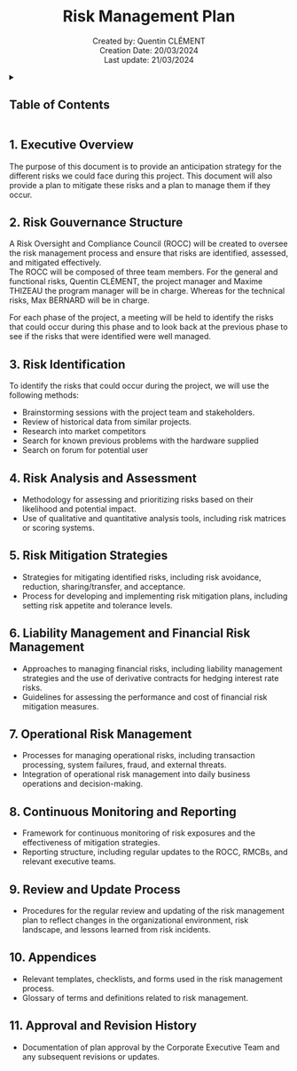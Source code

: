 <h1 align="center"> Risk Management Plan </h1>

<p align="center">
Created by: Quentin CLÉMENT <br> Creation Date: 20/03/2024 <br> Last update: 21/03/2024
</p>

<details>
<summary>

## Table of Contents

</summary>

- [Table of Contents](#table-of-contents)
- [1. Executive Overview](#1-executive-overview)
- [2. Risk Gouvernance Structure](#2-risk-gouvernance-structure)
- [3. Risk Identification](#3-risk-identification)
- [4. Risk Analysis and Assessment](#4-risk-analysis-and-assessment)
- [5. Risk Mitigation Strategies](#5-risk-mitigation-strategies)
- [6. Liability Management and Financial Risk Management](#6-liability-management-and-financial-risk-management)
- [7. Operational Risk Management](#7-operational-risk-management)
- [8. Continuous Monitoring and Reporting](#8-continuous-monitoring-and-reporting)
- [9. Review and Update Process](#9-review-and-update-process)
- [10. Appendices](#10-appendices)
- [11. Approval and Revision History](#11-approval-and-revision-history)

</details>

## 1. Executive Overview

The purpose of this document is to provide an anticipation strategy for the different risks we could face during this project. This document will also provide a plan to mitigate these risks and a plan to manage them if they occur.

## 2. Risk Gouvernance Structure

A Risk Oversight and Compliance Council (ROCC) will be created to oversee the risk management process and ensure that risks are identified, assessed, and mitigated effectively. \
The ROCC will be composed of three team members. For the general and functional risks, Quentin CLÉMENT, the project manager and Maxime THIZEAU the program manager will be in charge. Whereas for the technical risks, Max BERNARD will be in charge.

For each phase of the project, a meeting will be held to identify the risks that could occur during this phase and to look back at the previous phase to see if the risks that were identified were well managed.

## 3. Risk Identification

To identify the risks that could occur during the project, we will use the following methods:
- Brainstorming sessions with the project team and stakeholders.
- Review of historical data from similar projects.
- Research into market competitors
- Search for known previous problems with the hardware supplied
- Search on forum for potential user 

## 4. Risk Analysis and Assessment
- Methodology for assessing and prioritizing risks based on their likelihood and potential impact.
- Use of qualitative and quantitative analysis tools, including risk matrices or scoring systems.
## 5. Risk Mitigation Strategies
- Strategies for mitigating identified risks, including risk avoidance, reduction, sharing/transfer, and acceptance.
- Process for developing and implementing risk mitigation plans, including setting risk appetite and tolerance levels.
## 6. Liability Management and Financial Risk Management
- Approaches to managing financial risks, including liability management strategies and the use of derivative contracts for hedging interest rate risks.
- Guidelines for assessing the performance and cost of financial risk mitigation measures.
## 7. Operational Risk Management
- Processes for managing operational risks, including transaction processing, system failures, fraud, and external threats.
- Integration of operational risk management into daily business operations and decision-making.
## 8. Continuous Monitoring and Reporting
- Framework for continuous monitoring of risk exposures and the effectiveness of mitigation strategies.
- Reporting structure, including regular updates to the ROCC, RMCBs, and relevant executive teams.
## 9. Review and Update Process
- Procedures for the regular review and updating of the risk management plan to reflect changes in the organizational environment, risk landscape, and lessons learned from risk incidents.
## 10. Appendices
- Relevant templates, checklists, and forms used in the risk management process.
- Glossary of terms and definitions related to risk management.
## 11. Approval and Revision History
- Documentation of plan approval by the Corporate Executive Team and any subsequent revisions or updates.